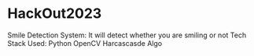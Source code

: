 # HackOut2023
Smile Detection System: It will detect whether you are smiling or not 
Tech Stack Used:
Python
OpenCV
Harcascasde Algo
